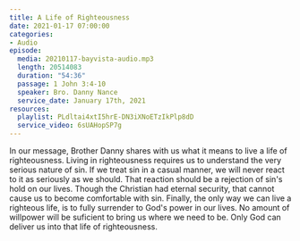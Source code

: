 ```yaml
---
title: A Life of Righteousness
date: 2021-01-17 07:00:00
categories:
- Audio
episode:
  media: 20210117-bayvista-audio.mp3
  length: 20514083
  duration: "54:36"
  passage: 1 John 3:4-10
  speaker: Bro. Danny Nance
  service_date: January 17th, 2021
resources:
  playlist: PLdltai4xtI5hrE-DN3iXNoETzIkPlp8dD
  service_video: 6sUAHopSP7g
---
```

In our message, Brother Danny shares with us what it means to live a life of righteousness.  Living in righteousness requires us to understand the very serious nature of sin.  If we treat sin in a casual manner, we will never react to it as seriously as we should.  That reaction should be a rejection of sin's hold on our lives.  Though the Christian had eternal security, that cannot cause us to become comfortable with sin.  Finally, the only way we can live a righteous life, is to fully surrender to God's power in our lives.  No amount of willpower will be suficient to bring us where we need to be.  Only God can deliver us into that life of righteousness.